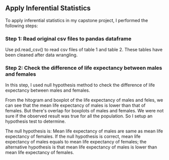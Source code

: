 ## Apply Inferential Statistics

To apply inferential statistics in my capstone project, I performed the following steps:

### Step 1: Read original csv files to pandas dataframe
Use pd.read_csv() to read csv files of table 1 and table 2. These tables have been cleaned after data wrangling.

### Step 2: Check the difference of life expectancy between males and females
In this step, I used null hypothesis method to check the difference of life expectancy between males and females.  

From the hitogram and boxplot of the life expectancy of males and feles, we can see that the mean life expectancy of males is lower than that of females. But there's overlap for boxplots of males and females. We were not sure if the observed result was true for all the population. So I setup an hypothesis test to determine.

The null hypothesis is: Mean life expectancy of males are same as mean life expectancy of females. If the null hypothesis is correct, mean life expectancy of males equals to mean life expectancy of females; the alternative hypothesis is that mean life expectancy of males is lower than mean life expectancy of females.


